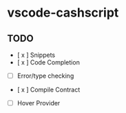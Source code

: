 # vscode-cashscript 

## TODO
- [ x ] Snippets
- [ x ] Code Completion
- [ ] Error/type checking
- [ x ] Compile Contract
- [ ] Hover Provider